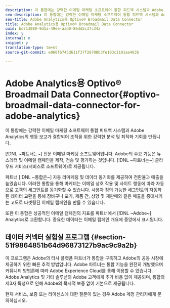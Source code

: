 ```yaml
---
description: 이 통합에는 강력한 이메일 마케팅 소프트웨어 통합 피드백 시스템과 Adobe Analytics의 행동 보고가 결합되어 조직을 위한 강력한 분석 및 최적화 기회를 만듭니다.
seo-description: 이 통합에는 강력한 이메일 마케팅 소프트웨어 통합 피드백 시스템과 Adobe Analytics의 행동 보고가 결합되어 조직을 위한 강력한 분석 및 최적화 기회를 만듭니다.
seo-title: Adobe Analytics용 Optivo® Broadmail Data Connector
title: Adobe Analytics용 Optivo® Broadmail Data Connector
uuid: bd713080-9d1a-49ee-aad0-86dd5c37c34a
index: y
internal: n
snippet: y
translation-type: tm+mt
source-git-commit: e060fb745d611f37f28708b3fe103c1191aa483b

---
```



# Adobe Analytics용 Optivo® Broadmail Data Connector{#optivo-broadmail-data-connector-for-adobe-analytics}

이 통합에는 강력한 이메일 마케팅 소프트웨어 통합 피드백 시스템과 Adobe Analytics의 행동 보고가 결합되어 조직을 위한 강력한 분석 및 최적화 기회를 만듭니다.

[!DNL ~파트너는~] 전문 이메일 마케팅 소프트웨어입니다. Adobe의 주요 기능은 뉴스레터 및 이메일 캠페인을 제작, 전송 및 평가하는 것입니다. [!DNL ~파트너는~] 클라우드 서비스(서비스로 소프트웨어)로 제공됩니다.

파트너 [!DNL ~통합은~] 자동 리마케팅 및 데이터 동기화를 제공하여 전환율과 매출을 높였습니다. 이러한 통합을 통해 마케터는 이메일 상호 작용 및 사이트 행동에 따라 자동으로 고객의 세그먼트를 동기화할 수 있습니다. 사용자 정의 가능한 세그먼트의 자동화된 데이터 교환을 통해 장바구니 포기, 제품 간, 상향 및 재판매와 같은 매출을 증대시키는 고도로 타겟팅된 이메일 캠페인을 만들 수 있습니다.

또한 이 통합은 성공적인 이메일 캠페인의 지표를 파트너에서 [!DNL ~Adobe~] Analytics로 교환합니다. 중요한 데이터는 이메일 캠페인 개요에 중앙에서 표시됩니다.

## 데이터 커넥터 실험실 프로그램 {#section-51f9864851b64d96873127b9ac9c9a2b}

이 프로그램은 Adobe의 타사 플랫폼 파트너가 통합을 구축하고 Adobe의 공동 시장에 제공하기 위한 빠른 추적 방법입니다. Adobe 파트너는 통합 기능을 완전히 개발했으며 커뮤니티 방법론에 따라 Adobe Experience Cloud를 통해 이용할 수 있습니다. Adobe Analytics 및 기타 솔루션의 Adobe 고객에게 추가 비용 없이 제공되며, 통합의 제3자 특성으로 인해 Adobe의 묵시적 보증 없이 기본으로 제공됩니다.

현재 서비스, 보증 또는 라이센스에 대한 질문이 있는 경우 Adobe 계정 관리자에게 문의하십시오.
